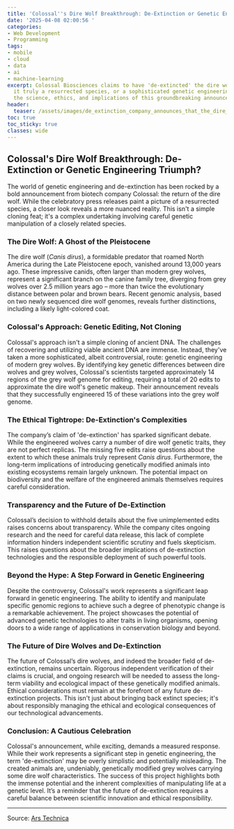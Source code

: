 ```yaml
---
title: 'Colossal''s Dire Wolf Breakthrough: De-Extinction or Genetic Engineering Triumph?'
date: '2025-04-08 02:00:56 '
categories:
- Web Development
- Programming
tags:
- mobile
- cloud
- data
- ai
- machine-learning
excerpt: Colossal Biosciences claims to have 'de-extincted' the dire wolf.  But is
  it truly a resurrected species, or a sophisticated genetic engineering feat? Explore
  the science, ethics, and implications of this groundbreaking announcement.
header:
  teaser: /assets/images/de_extinction_company_announces_that_the_dire_wolf_20250408020055.jpeg
toc: true
toc_sticky: true
classes: wide
---
```


## Colossal's Dire Wolf Breakthrough: De-Extinction or Genetic Engineering Triumph?

The world of genetic engineering and de-extinction has been rocked by a bold announcement from biotech company Colossal: the return of the dire wolf.  While the celebratory press releases paint a picture of a resurrected species, a closer look reveals a more nuanced reality.  This isn't a simple cloning feat; it's a complex undertaking involving careful genetic manipulation of a closely related species.

### The Dire Wolf: A Ghost of the Pleistocene

The dire wolf (*Canis dirus*), a formidable predator that roamed North America during the Late Pleistocene epoch, vanished around 13,000 years ago.  These impressive canids, often larger than modern grey wolves, represent a significant branch on the canine family tree, diverging from grey wolves over 2.5 million years ago – more than twice the evolutionary distance between polar and brown bears.  Recent genomic analysis, based on two newly sequenced dire wolf genomes, reveals further distinctions, including a likely light-colored coat.

### Colossal's Approach: Genetic Editing, Not Cloning

Colossal's approach isn't a simple cloning of ancient DNA.  The challenges of recovering and utilizing viable ancient DNA are immense. Instead, they've taken a more sophisticated, albeit controversial, route: genetic engineering of modern grey wolves.  By identifying key genetic differences between dire wolves and grey wolves, Colossal's scientists targeted approximately 14 regions of the grey wolf genome for editing, requiring a total of 20 edits to approximate the dire wolf's genetic makeup.  Their announcement reveals that they successfully engineered 15 of these variations into the grey wolf genome.

### The Ethical Tightrope: De-Extinction's Complexities

The company’s claim of 'de-extinction' has sparked significant debate.  While the engineered wolves carry a number of dire wolf genetic traits, they are not perfect replicas.  The missing five edits raise questions about the extent to which these animals truly represent *Canis dirus*.  Furthermore, the long-term implications of introducing genetically modified animals into existing ecosystems remain largely unknown.  The potential impact on biodiversity and the welfare of the engineered animals themselves requires careful consideration.

### Transparency and the Future of De-Extinction

Colossal’s decision to withhold details about the five unimplemented edits raises concerns about transparency.  While the company cites ongoing research and the need for careful data release, this lack of complete information hinders independent scientific scrutiny and fuels skepticism.  This raises questions about the broader implications of de-extinction technologies and the responsible deployment of such powerful tools.

### Beyond the Hype: A Step Forward in Genetic Engineering

Despite the controversy, Colossal's work represents a significant leap forward in genetic engineering.  The ability to identify and manipulate specific genomic regions to achieve such a degree of phenotypic change is a remarkable achievement.  The project showcases the potential of advanced genetic technologies to alter traits in living organisms, opening doors to a wide range of applications in conservation biology and beyond.

### The Future of Dire Wolves and De-Extinction

The future of Colossal’s dire wolves, and indeed the broader field of de-extinction, remains uncertain.  Rigorous independent verification of their claims is crucial, and ongoing research will be needed to assess the long-term viability and ecological impact of these genetically modified animals.  Ethical considerations must remain at the forefront of any future de-extinction projects.  This isn't just about bringing back extinct species; it's about responsibly managing the ethical and ecological consequences of our technological advancements.

### Conclusion: A Cautious Celebration

Colossal's announcement, while exciting, demands a measured response.  While their work represents a significant step in genetic engineering, the term 'de-extinction' may be overly simplistic and potentially misleading.  The created animals are, undeniably, genetically modified grey wolves carrying some dire wolf characteristics.  The success of this project highlights both the immense potential and the inherent complexities of manipulating life at a genetic level.  It’s a reminder that the future of de-extinction requires a careful balance between scientific innovation and ethical responsibility.

---

Source: [Ars Technica ](https://arstechnica.com/science/2025/04/de-extinction-company-announces-that-the-dire-wolf-is-back/)